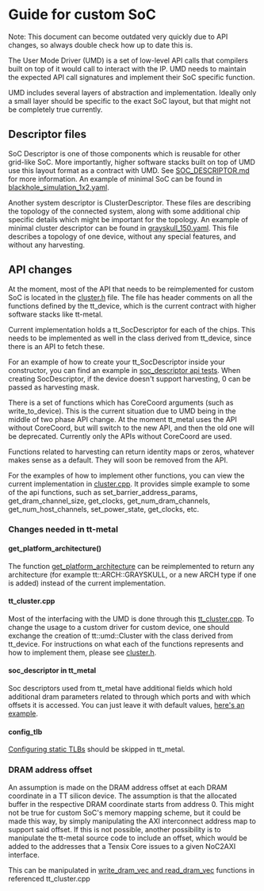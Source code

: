 # Guide for custom SoC

Note: This document can become outdated very quickly due to API changes, so always double check how up to date this is.

The User Mode Driver (UMD) is a set of low-level API calls that compilers built on top of it would call to interact with the IP.
UMD needs to maintain the expected API call signatures and implement their SoC specific function.

UMD includes several layers of abstraction and implementation. Ideally only a small layer should be specific to the exact SoC layout, but that might not be completely true currently.

## Descriptor files

SoC Descriptor is one of those components which is reusable for other grid-like SoC. More importantly, higher software stacks built on top of UMD use this layout format as a contract with UMD. See [SOC_DESCRIPTOR.md](./SOC_DESCRIPTOR.md) for more information. An example of minimal SoC
can be found in [blackhole_simulation_1x2.yaml](../tests/soc_descs/blackhole_simulation_1x2.yaml).

Another system descriptor is ClusterDescriptor. These files are describing the topology of the connected system, along with some additional chip specific details which might be important for the topology. An example of minimal cluster descriptor can be found in [grayskull_150.yaml](../tests/api/cluster_descriptor_examples/grayskull_E150.yaml). This file describes a topology of one device, without any special features, and without any harvesting.

## API changes

At the moment, most of the API that needs to be reimplemented for custom SoC is located in the [cluster.h](../device/api/umd/device/cluster.h) file. The file has header comments on all the functions defined by the tt_device, which is the current contract with higher software stacks like tt-metal.

Current implementation holds a tt_SocDescriptor for each of the chips. This needs to be implemented as well in the class derived from tt_device, since there is an API to fetch these.

For an example of how to create your tt_SocDescriptor inside your constructor, you can find an example in [soc_descriptor api tests](../tests/api/test_soc_descriptor.cpp). When creating SocDescriptor, if the device doesn't support harvesting, 0 can be passed as harvesting mask.

There is a set of functions which has CoreCoord arguments (such as write_to_device). This is the current situation due to UMD being in the middle of two phase API change. At the moment tt_metal uses the API without CoreCoord, but will switch to the new API, and then the old one will be deprecated. Currently only the APIs without CoreCoord are used.

Functions related to harvesting can return identity maps or zeros, whatever makes sense as a default. They will soon be removed from the API.

For the examples of how to implement other functions, you can view the current implementation in [cluster.cpp](../device/cluster.cpp). It provides simple example to some of the api functions, such as set_barrier_address_params, get_dram_channel_size, get_clocks, get_num_dram_channels, get_num_host_channels, set_power_state, get_clocks, etc.

### Changes needed in tt-metal

#### get_platform_architecture()
The function [get_platform_architecture](https://github.com/tenstorrent/tt-metal/blob/9edf9a0cac90d4f89262165dbe3fc4f4feac18be/tt_metal/api/tt-metalium/get_platform_architecture.hpp#L50) can be reimplemented to return any architecture (for example tt::ARCH::GRAYSKULL, or a new ARCH type if one is added) instead of the current implementation.

#### tt_cluster.cpp

Most of the interfacing with the UMD is done through this [tt_cluster.cpp](https://github.com/tenstorrent/tt-metal/blob/main/tt_metal/llrt/tt_cluster.cpp). To change the usage to a custom driver for custom device, one should exchange the creation of tt::umd::Cluster
with the class derived from tt_device. For instructions on what each of the functions represents and how to implement them, please see [cluster.h](../device/api/umd/device/cluster.h).

#### soc_descriptor in tt_metal

Soc descriptors used from tt_metal have additional fields which hold additional dram parameters related to through which ports and with which offsets it is accessed. You can just leave it with default values, [here's an example](https://github.com/tenstorrent/tt-metal/blob/783d35aea7df03f9927934ec7b9a640a8032d371/tt_metal/soc_descriptors/blackhole_simulation_1x2_arch.yaml#L14C1-L21C8).

#### config_tlb

[Configuring static TLBs](https://github.com/tenstorrent/tt-metal/blob/main/tt_metal/llrt/tt_cluster.cpp#L295) should be skipped in tt_metal.

### DRAM address offset
An assumption is made on the DRAM address offset at each DRAM coordinate in a TT
silicon device. The assumption is that the allocated buffer in the respective DRAM coordinate starts from address
0. This might not be true for custom SoC's memory mapping scheme, but it could be made this way, by simply
manipulating the AXI interconnect address map to support said offset. If this is not possible, another possibility is to
manipulate the tt-metal source code to include an offset, which would be added to the addresses that a
Tensix Core issues to a given NoC2AXI interface.

This can be manipulated in [write_dram_vec and read_dram_vec](https://github.com/tenstorrent/tt-metal/blob/9edf9a0cac90d4f89262165dbe3fc4f4feac18be/tt_metal/llrt/tt_cluster.cpp#L506C1-L539C2) functions in referenced tt_cluster.cpp 